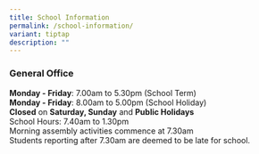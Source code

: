 ```yaml
---
title: School Information
permalink: /school-information/
variant: tiptap
description: ""
---
```

<h3>General Office</h3>
<p><strong>Monday - Friday</strong>: 7.00am to 5.30pm (School Term)
<br><strong>Monday - Friday</strong>: 8.00am to 5.00pm (School Holiday)
<br><strong>Closed</strong>&nbsp;on&nbsp;<strong>Saturday, Sunday</strong>&nbsp;and&nbsp;<strong>Public Holidays</strong> 
<br>School Hours: 7.40am to 1.30pm
<br>Morning assembly activities commence at 7.30am
<br>Students reporting after 7.30am are deemed to be late for school.</p>
<p></p>